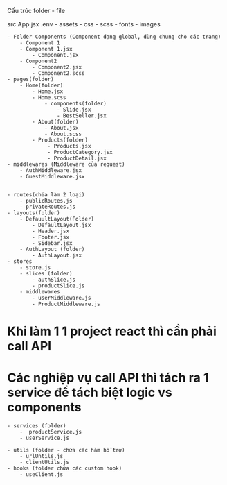 Cấu trúc folder - file

src
App.jsx
.env - assets - css - scss - fonts - images

    - Folder Components (Component dạng global, dùng chung cho các trang)
        - Component 1
        - Component 1.jsx
            - Component.jsx
        - Component2
            - Component2.jsx
            - Component2.scss
    - pages(folder)
        - Home(folder)
            - Home.jsx
            - Home.scss
                - components(folder)
                    - Slide.jsx
                    - BestSeller.jsx
            - About(folder)
                - About.jsx
                - About.scss
            - Products(folder)
                 - Products.jsx
                 - ProductCategory.jsx
                 - ProductDetail.jsx
    - middlewares (Middleware của request)
        - AuthMiddleware.jsx
        - GuestMiddleware.jsx


    - routes(chia làm 2 loại)
        - publicRoutes.js
        - privateRoutes.js
    - layouts(folder)
        - DefauultLayout(Folder)
            - DefaultLayout.jsx
            - Header.jsx
            - Footer.jsx
            - Sidebar.jsx
        - AuthLayout (folder)
            - AuthLayout.jsx
    - stores
        - store.js
        - slices (folder)
            - authSlice.js
            - productSlice.js
        - middlewares
            - userMiddleware.js
            - ProductMiddleware.js

# Khi làm 1 1 project react thì cần phải call API

# Các nghiệp vụ call API thì tách ra 1 service để tách biệt logic vs components

    - services (folder)
        -  productService.js
        - userService.js

    - utils (folder - chứa các hàm hỗ trợ)
        - urlUntils.js
        - clientUtils.js
    - hooks (folder chứa các custom hook)
        - useClient.js
